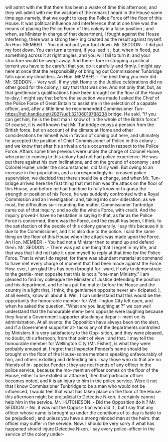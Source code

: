 will admit with me that there has been a waste of time this afternoon, and they will admit with me the wisdom of the remark I heard in the House some time ago-namely, that we ought to keep the Police Force off the floor of this House. It was political influence and interference that at one time was the means of placing the Police Force of this colony in a false position ; and when, as Minister in charge of that department, I fought against the House interfering, there was a strong feel- ing created as the result against myself. An Hon. MEMBER .- You did not put your foot down. Mr. SEDDON .- I did put my foot down. You can turn a torrent, if you lead it ; but, when in flood, put something across it at right angles, and you will fail to turn it, and your structure would be swept away. And there- fore in stopping a political torrent you have to be careful that you do it carefully and firmly. I might say here at once that the responsibility of bringing out Commissioner Tunbridge falls upon my shoulders. An Hon. MEMBER .- The best thing you ever did. Mr. SEDDON. - Very well. If my visit Home to the Jubilee celebrations did no other good for the colony, I say that that was one. And not only that, but, as that gentleman's qualifications have been brought on the floor of the House to-day, I might say that before the selection was made I asked the Chief of the Police Force of Great Britain to assist me in the selection of a capable officer, and, after a little time he recommended Commissioner Tun- https://hdl.handle.net/2027/uc1.32106019788238 bridge. He said, "If you can get him, he is the best man I know of in the whole of the British force." Of course, it is well known that Mr. Tunbridge enjoys a pension from the British force, but on account of the climate at Home and other considerations he himself was in favour of coming out here, and ultimately he accepted the position of Chief Commissioner of Police in this colony ; and we know that after his arrival a crisis occurred in respect to the Police Force. Affairs some time previous were under the charge of Colonel Hume, who prior to coming to this colony had not had police experience. He was put there against his own inclinations, and on the ground of economy ; and Colonel Hume, under the circumstances, did fairly well. But owing to an increase in the population, and a correspondingly in- creased police supervision, we decided that there should be a change, and when Mr. Tun- bridge arrived here the first thing that met him was the attack on the floor of this House, and before he had had time to fully know or to grasp the strength or position of his Force, he was suddenly confronted with a Royal Commission and an investigation; and, taking into con- sideration, as we must, the difficulties sur- rounding the matter, Commissioner Tunbridge came out of that inquiry, and so did the whole Force, with credit. And the inquiry proved-I have no hesitation in saying it-that, as far as the Police Force is concerned, there was the Force, and the result has been, I think. to the satisfaction of the people of this colony generally. I say this because it is due to the Commissioner, and it is also due to the police. I said the same thing on the floor of this House when the attack was made upon the Force. An Hon. MEMBER .- You had not a Minister then to stand up and defend them. Mr. SEDDON .- There was just one thing that I regret in my life, and that was that I did not take it upon myself to reply at that time for the Police Force. That is what I do regret, for there was abundant material at command to have met every charge of moment that had been made against the Force. How. ever, I am glad this has been brought for- ward, if only to demonstrate to the gentle- men opposite that this is not a "one-man Ministry." I am pleased to find my colleague the Minister of Justice defending the position and his department, and he has put the matter before the House and the country in a light that, I think, the gentlemen opposite never an- ticipated. I, at all events, know all about it. Well, I can understand that this would be the opportunity the honourable member for Wel- lington City left open, and when he asked the question, "What are you laughing at ?" we can well understand that the honourable mem- bers opposite were laughing because they found a Government supporter attacking a depar :- ment on its administration. At all events. the Opposition have always been on the alert, and if a Government supporter at- tacks any of the departments controlled by Ministers it is very satisfactory to the Opp- sition, and they were pleased, no doubt, this afternoon, from that point of view ; and that. I may tell the honourable member for Wellington City (Mr. Fisher), is what they were probably amused at. I regret that Inspector Pender's name should be brought on the floor of the House-some members speaking unfavourably of him, and others extolling and defending him. I say those who do that are no friends of In- spector Pender ; they are not friends of any officer in the police service, because the mo- ment an officer comes on the floor of the House, either to be extolled or attacked, then that particular officer becomes noted, and it is an injury to him in the police service. Were it not that I know Commissioner Tunbridge to be a man who would not be influenced, I would feel that what has taken place on the floor of the House this afternoon might be prejudicial to Detective Nixon. It certainly cannot help him in the service. Mr. HUTCHESON .- Did the Opposition do it ? Mr. SEDDON .- No, it was not the Opposi- tion who did it ; but I say that any officer whose name is brought up under the conditions of to-day is liable to be prejudiced ; and unless you have a strong minded man at the heim. that officer may suffer in the service. Now. I should be very sorry if what has happened should injure Detective Nixon. I say every police-officer in the service of the colony under- 